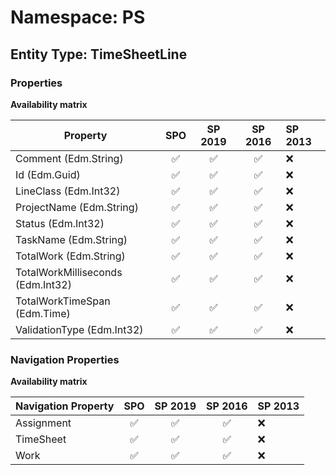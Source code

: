 # Namespace: PS

## Entity Type: TimeSheetLine

### Properties

**Availability matrix**

Property | SPO | SP 2019 | SP 2016 | SP 2013
----------|:---:|:-------:|:-------:|:-------
Comment (Edm.String) | ✅ | ✅ | ✅ | ❌
Id (Edm.Guid) | ✅ | ✅ | ✅ | ❌
LineClass (Edm.Int32) | ✅ | ✅ | ✅ | ❌
ProjectName (Edm.String) | ✅ | ✅ | ✅ | ❌
Status (Edm.Int32) | ✅ | ✅ | ✅ | ❌
TaskName (Edm.String) | ✅ | ✅ | ✅ | ❌
TotalWork (Edm.String) | ✅ | ✅ | ✅ | ❌
TotalWorkMilliseconds (Edm.Int32) | ✅ | ✅ | ✅ | ❌
TotalWorkTimeSpan (Edm.Time) | ✅ | ✅ | ✅ | ❌
ValidationType (Edm.Int32) | ✅ | ✅ | ✅ | ❌

### Navigation Properties

**Availability matrix**

Navigation Property | SPO | SP 2019 | SP 2016 | SP 2013
----------|:---:|:-------:|:-------:|:-------
Assignment | ✅ | ✅ | ✅ | ❌
TimeSheet | ✅ | ✅ | ✅ | ❌
Work | ✅ | ✅ | ✅ | ❌
